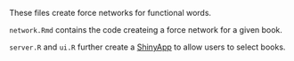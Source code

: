 These files create force networks for functional words. 

`network.Rmd` contains the code createing a force network for a given book.

`server.R` and `ui.R` further create a [ShinyApp](https://kirin.shinyapps.io/network/) to allow users to select books.
